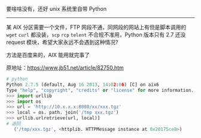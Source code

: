 要啥啥没有，还好 unix 系统里自带 Python



-------------------

某 AIX 分区需要一个文件，FTP 网段不通，同网段的网站上有但是脚本调用的 `wget` `curl` 都没装，`scp` `rcp` `telent` 不合规不准用，Python 版本只有 2.7 还没 request 模块，希望大家永远不会遇到这种情况?



方法是百度来的，AIX 能用就完事了

原地址：<https://www.jb51.net/article/82750.htm>


```python
# python
Python 2.7.5 (default, Aug 16 2013, 14:02:06) [C] on aix6
Type "help", "copyright", "credits" or "license" for more information.
>>> import urllib
>>> import os
>>> url = 'http://10.x.x.x:8080/xx/xxx.tgz'
>>> local = os. path. join('/tmp xxx.tgz')
>>> urllib.urlretrieve(url, local)]
# 返回
  （'/tmp/xxx.tgz', <httplib. HTTPMessage instance at 0x20175ce8>)
```